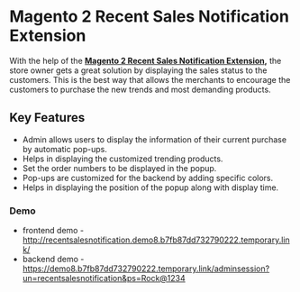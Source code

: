 <body>
	<main>
		<div class="content-wrapper">
			<div class="content-inner">
				<h1>Magento 2 Recent Sales Notification Extension</h1>
				<p>With the help of the <strong><a href="https://www.mageants.com/recent-sales-notification-for-magento-2.html">Magento 2 Recent Sales Notification Extension</a>,</strong> the store owner gets a great solution by displaying the sales status to the customers. This is the best way that allows the merchants to encourage the customers to purchase the new trends and most demanding products.</p>
				<div class="features-wrapper">
					<h2>Key Features</h2>
					<ul>
						<li>Admin allows users to display the information of their current purchase by automatic pop-ups.</li>
						<li>Helps in displaying the customized trending products.</li>
						<li>Set the order numbers to be displayed in the popup.</li>
						<li>Pop-ups are customized for the backend by adding specific colors.</li>
						<li>Helps in displaying the position of the popup along with display time.</li>
					</ul>
				</div>
				<div class="more-features">
					<h3>Demo</h3>
					<ul>
						<li>frontend demo - <a href="http://recentsalesnotification.demo8.b7fb87dd732790222.temporary.link/">http://recentsalesnotification.demo8.b7fb87dd732790222.temporary.link/</a></li>
						<li>backend demo - <a href="https://demo8.b7fb87dd732790222.temporary.link/adminsession?un=recentsalesnotification&ps=Rock@1234">https://demo8.b7fb87dd732790222.temporary.link/adminsession?un=recentsalesnotification&ps=Rock@1234</a></li>
					</ul>
				</div>
			</div>
		</div>
	</main>
</body>
</html>
